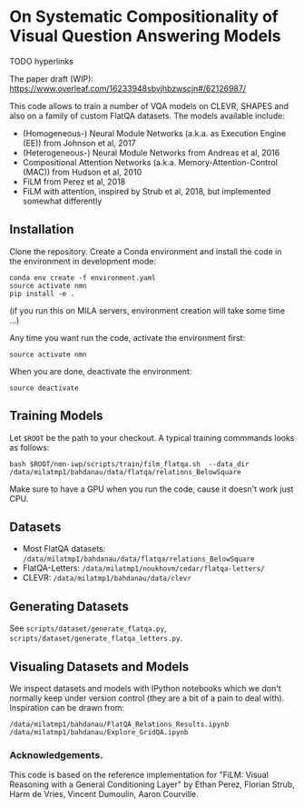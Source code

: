 # On Systematic Compositionality of Visual Question Answering Models

TODO hyperlinks

The paper draft (WIP): https://www.overleaf.com/16233948sbvjhbzwscjn#/62126987/

This code allows to train a number of VQA models on CLEVR, SHAPES and also on a family of custom FlatQA datasets.
The models available include:

- (Homogeneous-) Neural Module Networks (a.k.a. as Execution Engine (EE)) from Johnson et al, 2017
- (Heterogeneous-) Neural Module Networks from Andreas et al, 2016
- Compositional Attention Networks (a.k.a. Memory-Attention-Control (MAC)) from Hudson et al, 2010
- FiLM from Perez et al, 2018
- FiLM with attention, inspired by Strub et al, 2018, but implemented somewhat differently

## Installation

Clone the repository. Create a Conda environment and install the code in the environment in development mode:

```
conda env create -f environment.yaml
source activate nmn
pip install -e . 
```

(if you run this on MILA servers, environment creation will take some time ...)

Any time you want run the code, activate the environment first:

```
source activate nmn
```

When you are done, deactivate the environment:

```
source deactivate
```

## Training Models

Let `$ROOT` be the path to your checkout. A typical training commmands looks as follows:

```
bash $ROOT/nmn-iwp/scripts/train/film_flatqa.sh  --data_dir /data/milatmp1/bahdanau/data/flatqa/relations_BelowSquare
```

Make sure to have a GPU when you run the code, cause it doesn't work just CPU.

##  Datasets

- Most FlatQA datasets: `/data/milatmp1/bahdanau/data/flatqa/relations_BelowSquare`
- FlatQA-Letters: `/data/milatmp1/noukhovm/cedar/flatqa-letters/`
- CLEVR: `/data/milatmp1/bahdanau/data/clevr`

## Generating Datasets

See `scripts/dataset/generate_flatqa.py`, `scripts/dataset/generate_flatqa_letters.py`.

## Visualing Datasets and Models

We inspect datasets and models with IPython notebooks which we don't normally keep under version control
(they are a bit of a pain to deal with). Inspiration can be drawn from:

```
/data/milatmp1/bahdanau/FlatQA_Relations_Results.ipynb
/data/milatmp1/bahdanau/Explore_GridQA.ipynb
```

### Acknowledgements.

This code is based on the reference implementation for "FiLM: Visual Reasoning with a General Conditioning Layer" by Ethan Perez, Florian Strub, Harm de Vries, Vincent Dumoulin, Aaron Courville.
